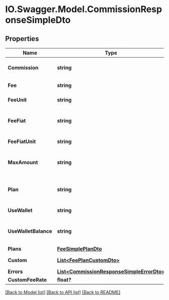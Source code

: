 # IO.Swagger.Model.CommissionResponseSimpleDto
## Properties

Name | Type | Description | Notes
------------ | ------------- | ------------- | -------------
**Commission** | **string** | Plisio commission value | [optional] 
**Fee** | **string** | Cryptocurrency fee value | [optional] 
**FeeUnit** | **string** | Cryptocurrency feeUnit value | [optional] 
**FeeFiat** | **string** | Cryptocurrency fee value in selected fiat currency | [optional] 
**FeeFiatUnit** | **string** | Selected fiat currency | [optional] 
**MaxAmount** | **string** | Maximum allowed amount to withdrawal | [optional] 
**Plan** | **string** | Plisio&#x27;s cryptocurrency fee estimation plan | [optional] 
**UseWallet** | **string** | Pay fee from wallet | [optional] 
**UseWalletBalance** | **string** | Balance of wallet that will be used to pay fee | [optional] 
**Plans** | [**FeeSimplePlanDto**](FeeSimplePlanDto.md) |  | [optional] 
**Custom** | [**List&lt;FeePlanCustomDto&gt;**](FeePlanCustomDto.md) | Cryptocurrency fee limits | [optional] 
**Errors** | [**List&lt;CommissionResponseSimpleErrorDto&gt;**](CommissionResponseSimpleErrorDto.md) |  | [optional] 
**CustomFeeRate** | **float?** |  | [optional] 

[[Back to Model list]](../README.md#documentation-for-models) [[Back to API list]](../README.md#documentation-for-api-endpoints) [[Back to README]](../README.md)

